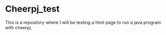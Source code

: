 # Cheerpj_test
This is a repository where I will be testing a html page to run a java program with cheerpj.

